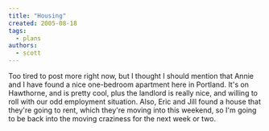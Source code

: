 ```yaml
---
title: "Housing"
created: 2005-08-18
tags: 
  - plans
authors: 
  - scott
---
```


Too tired to post more right now, but I thought I should mention that Annie and I have found a nice one-bedroom apartment here in Portland. It's on Hawthorne, and is pretty cool, plus the landlord is really nice, and willing to roll with our odd employment situation. Also, Eric and Jill found a house that they're going to rent, which they're moving into this weekend, so I'm going to be back into the moving craziness for the next week or two.

